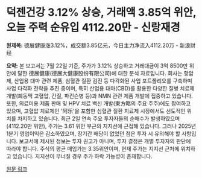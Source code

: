 # 덕젠건강 3.12% 상승, 거래액 3.85억 위안, 오늘 주력 순유입 4112.20만 - 신랑재경

**원제목:** 德展健康涨3.12%，成交额3.85亿元，今日主力净流入4112.20万 - 新浪财经

**요약:** 본 보고서는 7월 22일 기준, 주가가 3.12% 상승하고 거래대금이 3억 8500만 위안에 달한 德展健康(德展大健康股份有限公司)에 대한 분석 자료입니다.  회사는  항암제, 산업용 대마 관련 제품, 심혈관 질환 검진 등 다각화된 사업 포트폴리오를 구축하며 사업 다각화 전략을 추진 중이며,  특히 산업용 대마(CBD)를 활용한 다양한 질병 치료제 개발(폐동맥 고혈압, 간질, 파킨슨병 등)과 NMN 관련 제품 개발에 집중하고 있습니다. 또한,  의료미용 제품 판매 및 HPV 치료 백신 개발(東方略의 주요 주주)에도 참여하고 있으며,  고혈압 치료제인 '阿乐'을 포함한 심혈관 질환 치료제 시장에서도 선도적인 위치를 차지하고 있습니다.  최근 2일 연속 주요 투자자들의 순매수가 발생하였으며(4112.20만 위안),  주가는 3.61 위안 부근의 지지선에 근접해 있습니다.  그러나 2025년 1분기 영업이익은 감소하였으며, 장기간 배당이 없었던 점은 투자 시 유의해야 할 사항입니다.  보고서에 제시된 정보는 투자 권고가 아니며, 투자 결정은 개별 투자자의 판단에 따라야 합니다.  주식의 평균 매입가는 3.35위안이며, 현재 주가는 지지선 근처에 위치하고 있습니다.  지지선이 무너질 경우 주가 하락 가능성이 존재합니다.

[원문 링크](https://finance.sina.cn/2025-07-22/detail-infhiqhu4068935.d.html?vt=4)
